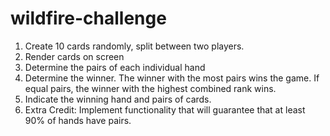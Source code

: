# wildfire-challenge

1. Create 10 cards randomly, split between two players.
2. Render cards on screen
3. Determine the pairs of each individual hand
4. Determine the winner. The winner with the most pairs wins the game. If equal pairs, the winner with the highest combined rank wins.
5. Indicate the winning hand and pairs of cards.
6. Extra Credit: Implement functionality that will guarantee that at least 90% of hands have pairs.
